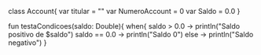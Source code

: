 class Account{
    var titular = ""
    var NumeroAccount = 0
    var Saldo = 0.0
}

fun testaCondicoes(saldo: Double){
   when{
       saldo > 0.0 -> println("Saldo positivo de $saldo")
        saldo == 0.0 -> println("Saldo 0")
        else -> println("Saldo negativo")
}